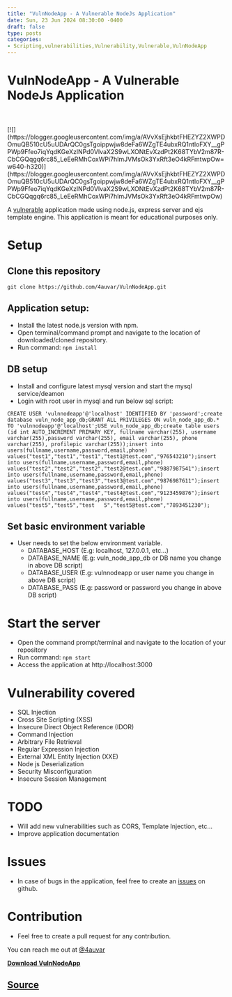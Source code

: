 ```yaml
---
title: "VulnNodeApp - A Vulnerable NodeJs Application"
date: Sun, 23 Jun 2024 08:30:00 -0400
draft: false
type: posts
categories: 
- Scripting,vulnerabilities,Vulnerability,Vulnerable,VulnNodeApp
---
```

# VulnNodeApp - A Vulnerable NodeJs Application

<br/>

<br/>
[![](https://blogger.googleusercontent.com/img/a/AVvXsEjhkbtFHEZYZ2XWPDOmuQB510cU5uUDArQC0gsTgoippwjw8deFa6WZgTE4ubxRQ1ntloFXY__gPPWp9Ffeo7iqYqdKGeXzlNPd0VlvaX2S9wLXONtEvXzdPt2K68TYbV2m87R-CbCGQqgq6rc85_LeEeRMhCoxWPi7hImJVMsOk3YxRft3eO4kRFmtwpOw=w640-h320)](https://blogger.googleusercontent.com/img/a/AVvXsEjhkbtFHEZYZ2XWPDOmuQB510cU5uUDArQC0gsTgoippwjw8deFa6WZgTE4ubxRQ1ntloFXY__gPPWp9Ffeo7iqYqdKGeXzlNPd0VlvaX2S9wLXONtEvXzdPt2K68TYbV2m87R-CbCGQqgq6rc85_LeEeRMhCoxWPi7hImJVMsOk3YxRft3eO4kRFmtwpOw)

  

A [vulnerable](https://www.kitploit.com/search/label/Vulnerable "vulnerable") application made using node.js, express server and ejs template engine. This application is meant for educational purposes only.

  

Setup
=====

Clone this repository
---------------------

```
git clone https://github.com/4auvar/VulnNodeApp.git
```

Application setup:
------------------

-   Install the latest node.js version with npm.
-   Open terminal/command prompt and navigate to the location of downloaded/cloned repository.
-   Run command: `npm install`

DB setup
--------

-   Install and configure latest mysql version and start the mysql service/deamon
-   Login with root user in mysql and run below sql script:

```
CREATE USER 'vulnnodeapp'@'localhost' IDENTIFIED BY 'password';create database vuln_node_app_db;GRANT ALL PRIVILEGES ON vuln_node_app_db.* TO 'vulnnodeapp'@'localhost';USE vuln_node_app_db;create table users (id int AUTO_INCREMENT PRIMARY KEY, fullname varchar(255), username varchar(255),password varchar(255), email varchar(255), phone varchar(255), profilepic varchar(255));insert into users(fullname,username,password,email,phone) values("test1","test1","test1","test1@test.com","976543210");insert into users(fullname,username,password,email,phone) values("test2","test2","test2","test2@test.com","9887987541");insert into users(fullname,username,password,email,phone) values("test3","test3","test3","test3@test.com","9876987611");insert into users(fullname,username,password,email,phone) values("test4","test4","test4","test4@test.com","9123459876");insert into users(fullname,username,password,email,phone) values("test5","test5","test   5","test5@test.com","7893451230");
```

Set basic environment variable
------------------------------

-   User needs to set the below environment variable.
    -   DATABASE\_HOST (E.g: localhost, 127.0.0.1, etc...)
    -   DATABASE\_NAME (E.g: vuln\_node\_app\_db or DB name you change in above DB script)
    -   DATABASE\_USER (E.g: vulnnodeapp or user name you change in above DB script)
    -   DATABASE\_PASS (E.g: password or password you change in above DB script)

Start the server
================

-   Open the command prompt/terminal and navigate to the location of your repository
-   Run command: `npm start`
-   Access the application at http://localhost:3000

Vulnerability covered
=====================

-   SQL Injection
-   Cross Site Scripting (XSS)
-   Insecure Direct Object Reference (IDOR)
-   Command Injection
-   Arbitrary File Retrieval
-   Regular Expression Injection
-   External XML Entity Injection (XXE)
-   Node js Deserialization
-   Security Misconfiguration
-   Insecure Session Management

TODO
====

-   Will add new vulnerabilities such as CORS, Template Injection, etc...
-   Improve application documentation

Issues
======

-   In case of bugs in the application, feel free to create an [issues](https://github.com/4auvar/VulnNodeApp/issues "issues") on github.

Contribution
============

-   Feel free to create a pull request for any contribution.

You can reach me out at [@4auvar](https://twitter.com/4auvar "@4auvar")

  
  

**[Download VulnNodeApp](https://github.com/4auvar/VulnNodeApp "Download VulnNodeApp")**

[Source](http://www.kitploit.com/2024/06/vulnnodeapp-vulnerable-nodejs.html)
<br/>
---
